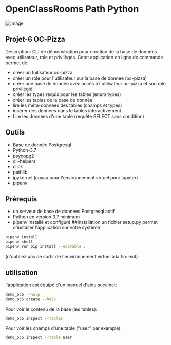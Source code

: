 # OpenClassRooms Path Python
![image](pictures/capture_shell_democ_oc6.png "shell view")
## Projet-6 OC-Pizza
Description:
CLI de démonstration pour création de la base de données avec utilisateur, 
role et privilèges.
Cetet application en ligne de commande permet de:
- créer un tuilisateur oc-pizza
- créer un role pour l'utilisateur sur la base de donnée (oc-pizza)
- créer une base de donnée avec accès à l'utilisateur oc-pizza et son role 
privilégié
- créer les types requis pour les tables (enum types)
- créer les tables de la base de donnée
- lire les méta-données des tables (champs et types)
- insérer des données dans le tables interactivement
- Lire les données d'une table (requête SELECT sans condition)
## Outils
- Base de donnée Postgresql
- Python-3.7
- psycopg2
- cli-helpers
- click
- pathlib
- ipykernel (noyau pour l'environnement virtuel pour jupyter)
- pipenv
## Prérequis
- un serveur de base de données Postgresql actif
- Python en version 3.7 minimum
- pipenv installé et configuré
##Installation
un fichier setup.py permet d'installer l'application sur vôtre système
```bash
pipenv install
pipenv shell
pipenv run pip install --editable .
```
(n'oubliez pas de sortir de l'environnement virtuel à la fin: exit)
## utilisation
l'application est équipé d'un manuel d'aide succinct:
```bash
demo_oc6 --help
demo_oc6 create --help
```
Pour voir le contenu de la base (les tables):
```bash
demo_oc6 inspect --tables
```
Pour voir les champs d'une table ("user" par exemple):
```bash
demo_oc6 inspect --table user
```
